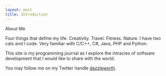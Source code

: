 ```yaml
---
layout: post
title: Introduction
---
```


About Me

Four things that define my life. Creativity. Travel. Fitness. Nature. I have two cats and I code. Very familiar with C/C++, C#, Java, PHP and Python. 

This site is my programming journal as I explore the intracies of software development that I would like to share with the world.

You may follow me on my Twitter handle [dazzleworth](https://twitter.com/dazzleworth).
